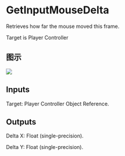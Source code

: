 # GetInputMouseDelta

Retrieves how far the mouse moved this frame.

Target is Player Controller

## 图示

![]($-20221218-19071045.png)

## Inputs

Target: Player Controller Object Reference.  

## Outputs

Delta X: Float (single-precision).

Delta Y: Float (single-precision).

